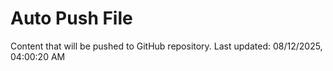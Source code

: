 # Auto Push File

Content that will be pushed to GitHub repository.
Last updated: 08/12/2025, 04:00:20 AM